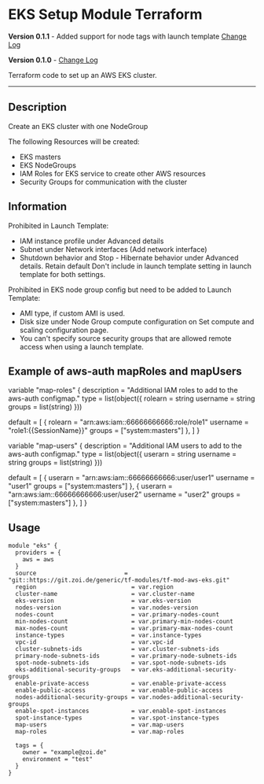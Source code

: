 # EKS Setup Module Terraform

**Version 0.1.1** - Added support for node tags with launch template [Change Log](CHANGELOG.md)

**Version 0.1.0** - [Change Log](CHANGELOG.md)

Terraform code to set up an AWS EKS cluster.

---

## Description

Create an EKS cluster with one NodeGroup

The following Resources will be created:

- EKS masters
- EKS NodeGroups
- IAM Roles for EKS service to create other AWS resources
- Security Groups for communication with the cluster

## Information
Prohibited in Launch Template:
- IAM instance profile under Advanced details
- Subnet under Network interfaces (Add network interface)
- Shutdown behavior and Stop - Hibernate behavior under Advanced details. Retain default Don't include in launch template setting in launch template for both settings.

Prohibited in EKS node group config but need to be added to Launch Template:
- AMI type, if custom AMI is used.
- Disk size under Node Group compute configuration on Set compute and scaling configuration page.
- You can't specify source security groups that are allowed remote access when using a launch template.

## Example of aws-auth mapRoles and mapUsers

variable "map-roles" {
  description = "Additional IAM roles to add to the aws-auth configmap."
  type = list(object({
    rolearn  = string
    username = string
    groups   = list(string)
  }))

  default = [
    {
      rolearn  = "arn:aws:iam::66666666666:role/role1"
      username = "role1:{{SessionName}}"
      groups   = ["system:masters"]
    },
  ]
}

variable "map-users" {
  description = "Additional IAM users to add to the aws-auth configmap."
  type = list(object({
    userarn  = string
    username = string
    groups   = list(string)
  }))

  default = [
    {
      userarn  = "arn:aws:iam::66666666666:user/user1"
      username = "user1"
      groups   = ["system:masters"]
    },
    {
      userarn  = "arn:aws:iam::66666666666:user/user2"
      username = "user2"
      groups   = ["system:masters"]
    },
  ]
}

## Usage

```
module "eks" {
  providers = {
    aws = aws
  }
  source                         = "git::https://git.zoi.de/generic/tf-modules/tf-mod-aws-eks.git"
  region                           = var.region
  cluster-name                     = var.cluster-name
  eks-version                      = var.eks-version
  nodes-version                    = var.nodes-version
  nodes-count                      = var.primary-nodes-count 
  min-nodes-count                  = var.primary-min-nodes-count
  max-nodes-count                  = var.primary-max-nodes-count
  instance-types                   = var.instance-types
  vpc-id                           = var.vpc-id
  cluster-subnets-ids              = var.cluster-subnets-ids
  primary-node-subnets-ids         = var.primary-node-subnets-ids
  spot-node-subnets-ids            = var.spot-node-subnets-ids
  eks-additional-security-groups   = var.eks-additional-security-groups
  enable-private-access            = var.enable-private-access
  enable-public-access             = var.enable-public-access
  nodes-additional-security-groups = var.nodes-additional-security-groups
  enable-spot-instances            = var.enable-spot-instances
  spot-instance-types              = var.spot-instance-types
  map-users                        = var.map-users
  map-roles                        = var.map-roles

  tags = {              
    owner = "example@zoi.de"
    environment = "test"
  }
}
```
